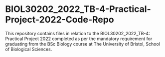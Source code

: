 # BIOL30202_2022_TB-4-Practical-Project-2022-Code-Repo
This repository contains files in relation to the BIOL30202_2022_TB-4: Practical Project 2022 completed as per the mandatory requirement for graduating from the BSc Biology course at The University of Bristol, School of Biological Sciences.  
